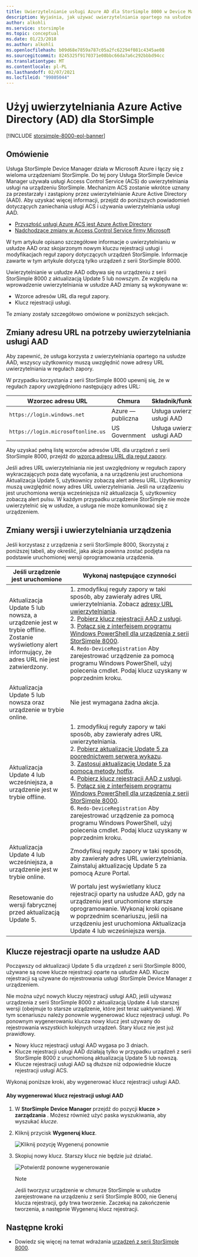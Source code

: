 ```yaml
---
title: Uwierzytelnianie usługi Azure AD dla StorSimple 8000 w Device Manager
description: Wyjaśnia, jak używać uwierzytelniania opartego na usłudze AAD dla usługi, generować nowy klucz rejestracji i przeprowadzać ręczną rejestrację urządzeń.
author: alkohli
ms.service: storsimple
ms.topic: conceptual
ms.date: 01/23/2018
ms.author: alkohli
ms.openlocfilehash: b09d68e7859a787c05a2fc62294f081c4345ae08
ms.sourcegitcommit: 8245325f9170371e08bbc66da7a6c292bbbd94cc
ms.translationtype: MT
ms.contentlocale: pl-PL
ms.lasthandoff: 02/07/2021
ms.locfileid: "99805044"
---
```

# <a name="use-azure-active-directory-ad-authentication-for-your-storsimple"></a>Użyj uwierzytelniania Azure Active Directory (AD) dla StorSimple

[!INCLUDE [storsimple-8000-eol-banner](../../includes/storsimple-8000-eol-banner.md)]

## <a name="overview"></a>Omówienie

Usługa StorSimple Device Manager działa w Microsoft Azure i łączy się z wieloma urządzeniami StorSimple. Do tej pory Usługa StorSimple Device Manager używała usługi Access Control Service (ACS) do uwierzytelniania usługi na urządzeniu StorSimple. Mechanizm ACS zostanie wkrótce uznany za przestarzały i zastąpiony przez uwierzytelnianie Azure Active Directory (AAD). Aby uzyskać więcej informacji, przejdź do poniższych powiadomień dotyczących zaniechania usługi ACS i używania uwierzytelniania usługi AAD.

- [Przyszłość usługi Azure ACS jest Azure Active Directory](https://cloudblogs.microsoft.com/enterprisemobility/2015/02/12/the-future-of-azure-acs-is-azure-active-directory/)
- [Nadchodzące zmiany w Access Control Service firmy Microsoft](https://azure.microsoft.com/blog/acs-access-control-service-namespace-creation-restriction/)

W tym artykule opisano szczegółowe informacje o uwierzytelnianiu w usłudze AAD oraz skojarzonym nowym kluczu rejestracji usługi i modyfikacjach reguł zapory dotyczących urządzeń StorSimple. Informacje zawarte w tym artykule dotyczą tylko urządzeń z serii StorSimple 8000.

Uwierzytelnianie w usłudze AAD odbywa się na urządzeniu z serii StorSimple 8000 z aktualizacją Update 5 lub nowszym. Ze względu na wprowadzenie uwierzytelniania w usłudze AAD zmiany są wykonywane w:

- Wzorce adresów URL dla reguł zapory.
- Klucz rejestracji usługi.

Te zmiany zostały szczegółowo omówione w poniższych sekcjach.

## <a name="url-changes-for-aad-authentication"></a>Zmiany adresu URL na potrzeby uwierzytelniania usługi AAD

Aby zapewnić, że usługa korzysta z uwierzytelniania opartego na usłudze AAD, wszyscy użytkownicy muszą uwzględnić nowe adresy URL uwierzytelniania w regułach zapory.

W przypadku korzystania z serii StorSimple 8000 upewnij się, że w regułach zapory uwzględniono następujący adres URL:

| Wzorzec adresu URL                         | Chmura | Składnik/funkcjonalność         |
|------------------------------------|-------|----------------------------------|
| `https://login.windows.net`        | Azure — publiczna |Usługa uwierzytelniania usługi AAD      |
| `https://login.microsoftonline.us` | US Government |Usługa uwierzytelniania usługi AAD      |

Aby uzyskać pełną listę wzorców adresów URL dla urządzeń z serii StorSimple 8000, przejdź do [wzorca adresu URL dla reguł zapory](storsimple-8000-system-requirements.md#url-patterns-for-firewall-rules).

Jeśli adres URL uwierzytelniania nie jest uwzględniony w regułach zapory wykraczających poza datę wycofania, a na urządzeniu jest uruchomiona Aktualizacja Update 5, użytkownicy zobaczą alert adresu URL. Użytkownicy muszą uwzględnić nowy adres URL uwierzytelniania. Jeśli na urządzeniu jest uruchomiona wersja wcześniejsza niż aktualizacja 5, użytkownicy zobaczą alert pulsu. W każdym przypadku urządzenie StorSimple nie może uwierzytelnić się w usłudze, a usługa nie może komunikować się z urządzeniem.

## <a name="device-version-and-authentication-changes"></a>Zmiany wersji i uwierzytelniania urządzenia

Jeśli korzystasz z urządzenia z serii StorSimple 8000, Skorzystaj z poniższej tabeli, aby określić, jaka akcja powinna zostać podjęta na podstawie uruchomionej wersji oprogramowania urządzenia.

| Jeśli urządzenie jest uruchomione| Wykonaj następujące czynności                                    |
|--------------------------|------------------------|
| Aktualizacja Update 5 lub nowsza, a urządzenie jest w trybie offline. <br> Zostanie wyświetlony alert informujący, że adres URL nie jest zatwierdzony.|1. zmodyfikuj reguły zapory w taki sposób, aby zawierały adres URL uwierzytelniania. Zobacz [adresy URL uwierzytelniania](#url-changes-for-aad-authentication).<br>2. [Pobierz klucz rejestracji AAD z usługi](#aad-based-registration-keys).<br>3. [Połącz się z interfejsem programu Windows PowerShell dla urządzenia z serii StorSimple 8000](storsimple-8000-deployment-walkthrough-u2.md#use-putty-to-connect-to-the-device-serial-console).<br>4. `Redo-DeviceRegistration` Aby zarejestrować urządzenie za pomocą programu Windows PowerShell, użyj polecenia cmdlet. Podaj klucz uzyskany w poprzednim kroku.|
| Aktualizacja Update 5 lub nowsza oraz urządzenie w trybie online.| Nie jest wymagana żadna akcja.                                       |
| Aktualizacja Update 4 lub wcześniejsza, a urządzenie jest w trybie offline. |1. zmodyfikuj reguły zapory w taki sposób, aby zawierały adres URL uwierzytelniania.<br>2. [Pobierz aktualizację Update 5 za poorednictwem serwera wykazu](storsimple-8000-install-update-5.md#download-updates-for-your-device).<br>3. [Zastosuj aktualizację Update 5 za pomocą metody hotfix](storsimple-8000-install-update-5.md#install-update-5-as-a-hotfix).<br>4. [Pobierz klucz rejestracji AAD z usługi](#aad-based-registration-keys).<br>5. [Połącz się z interfejsem programu Windows PowerShell dla urządzenia z serii StorSimple 8000](storsimple-8000-deployment-walkthrough-u2.md#use-putty-to-connect-to-the-device-serial-console). <br>6. `Redo-DeviceRegistration` Aby zarejestrować urządzenie za pomocą programu Windows PowerShell, użyj polecenia cmdlet. Podaj klucz uzyskany w poprzednim kroku.|
| Aktualizacja Update 4 lub wcześniejsza, a urządzenie jest w trybie online. |Zmodyfikuj reguły zapory w taki sposób, aby zawierały adres URL uwierzytelniania.<br> Zainstaluj aktualizację Update 5 za pomocą Azure Portal.              |
| Resetowanie do wersji fabrycznej przed aktualizacją Update 5.      |W portalu jest wyświetlany klucz rejestracji oparty na usłudze AAD, gdy na urządzeniu jest uruchomione starsze oprogramowanie. Wykonaj kroki opisane w poprzednim scenariuszu, jeśli na urządzeniu jest uruchomiona Aktualizacja Update 4 lub wcześniejsza wersja.              |

## <a name="aad-based-registration-keys"></a>Klucze rejestracji oparte na usłudze AAD

Począwszy od aktualizacji Update 5 dla urządzeń z serii StorSimple 8000, używane są nowe klucze rejestracji oparte na usłudze AAD. Klucze rejestracji są używane do rejestrowania usługi StorSimple Device Manager z urządzeniem.

Nie można użyć nowych kluczy rejestracji usługi AAD, jeśli używasz urządzenia z serii StorSimple 8000 z aktualizacją Update 4 lub starszej wersji (obejmuje to starsze urządzenie, które jest teraz uaktywniane).
W tym scenariuszu należy ponownie wygenerować klucz rejestracji usługi. Po ponownym wygenerowaniu klucza nowy klucz jest używany do rejestrowania wszystkich kolejnych urządzeń. Stary klucz nie jest już prawidłowy.

- Nowy klucz rejestracji usługi AAD wygasa po 3 dniach.
- Klucze rejestracji usługi AAD działają tylko w przypadku urządzeń z serii StorSimple 8000 z uruchomioną aktualizacją Update 5 lub nowszą.
- Klucze rejestracji usługi AAD są dłuższe niż odpowiednie klucze rejestracji usługi ACS.

Wykonaj poniższe kroki, aby wygenerować klucz rejestracji usługi AAD.

#### <a name="to-generate-the-aad-service-registration-key"></a>Aby wygenerować klucz rejestracji usługi AAD

1. W **StorSimple Device Manager** przejdź do pozycji **klucze** **&gt; zarządzania** . Możesz również użyć paska wyszukiwania, aby wyszukać _klucze_.
    
2. Kliknij przycisk **Wygeneruj klucz**.

    ![Kliknij pozycję Wygeneruj ponownie](./media/storsimple-8000-aad-registration-key/aad-click-generate-registration-key.png)

3. Skopiuj nowy klucz. Starszy klucz nie będzie już działać.

    ![Potwierdź ponowne wygenerowanie](./media/storsimple-8000-aad-registration-key/aad-registration-key2.png)

    > [!NOTE] 
    > Jeśli tworzysz urządzenie w chmurze StorSimple w usłudze zarejestrowane na urządzeniu z serii StorSimple 8000, nie Generuj klucza rejestracji, gdy trwa tworzenie. Zaczekaj na zakończenie tworzenia, a następnie Wygeneruj klucz rejestracji.

## <a name="next-steps"></a>Następne kroki

* Dowiedz się więcej na temat wdrażania [urządzeń z serii StorSimple 8000](storsimple-8000-deployment-walkthrough-u2.md).

